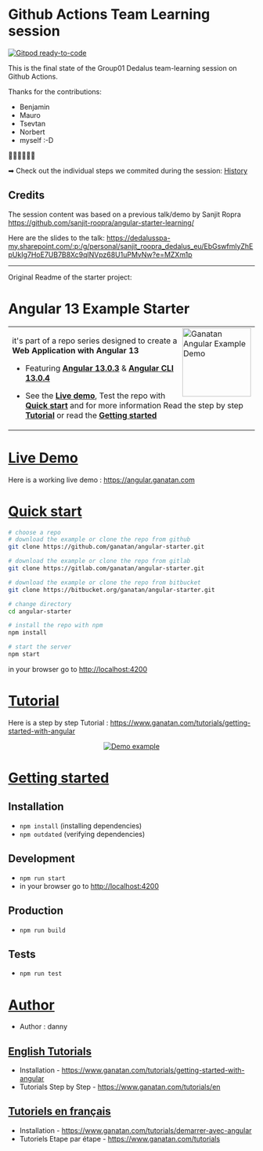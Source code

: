 # Github Actions Team Learning session
[![Gitpod ready-to-code](https://img.shields.io/badge/Gitpod-ready--to--code-blue?logo=gitpod)](https://gitpod.io/#https://github.com/haraldreingruber-dedalus/angular-starter-learning)

This is the final state of the Group01 Dedalus team-learning session on Github Actions.

Thanks for the contributions:
* Benjamin
* Mauro
* Tsevtan
* Norbert
* myself :-D

🎉🎉🎉🎉🎉🎉

➡ Check out the individual steps we commited during the session: [History](https://github.com/ganatan/angular-starter/compare/681e47dde97b60b120ff8efdb7c9a7e445ac8d49...haraldreingruber-dedalus:cb9e8a3d9a8af4c760f076efb6f1cdf5daca5048)


## Credits
The session content was based on a previous talk/demo by Sanjit Ropra
https://github.com/sanjit-roopra/angular-starter-learning/

Here are the slides to the talk:
https://dedalusspa-my.sharepoint.com/:p:/g/personal/sanjit_roopra_dedalus_eu/EbGswfmlyZhEpUkIg7HoE7UB7B8Xc9qlNVpz68U1uPMvNw?e=MZXm1p


*******************
Original Readme of the starter project:



# Angular 13 Example Starter

<table>
<tr>
<td>
  <a href="https://www.ganatan.com/en">
    <img src="./img/ganatan-about-github.png" align="right"
    alt="Ganatan Angular Example Demo" width="140" height="140">
  </a>

it's part of a repo series designed to create a **Web Application with Angular 13**


* Featuring [**Angular 13.0.3**](https://github.com/angular/angular/releases) & [**Angular CLI 13.0.4**](https://github.com/angular/angular-cli/releases/)


* See the [**Live demo**](#live-demo), Test the repo with [**Quick start**](#quick-start) and for more information Read the step by step [**Tutorial**](#tutorial) or read the [**Getting started**](#getting-started)

</td>
</tr>
</table>

# [Live Demo](#live-demo)
Here is a working live demo :  https://angular.ganatan.com


# [Quick start](#quick-start)

```bash
# choose a repo
# download the example or clone the repo from github
git clone https://github.com/ganatan/angular-starter.git

# download the example or clone the repo from gitlab
git clone https://gitlab.com/ganatan/angular-starter.git

# download the example or clone the repo from bitbucket
git clone https://bitbucket.org/ganatan/angular-starter.git

# change directory
cd angular-starter

# install the repo with npm
npm install

# start the server
npm start

```
in your browser go to [http://localhost:4200](http://localhost:4200) 


# [Tutorial](#quick-start)

Here is a step by step Tutorial :  https://www.ganatan.com/tutorials/getting-started-with-angular

<p align="center">
  <a href="https://www.ganatan.com/tutorials/getting-started-with-angular">
    <img src="img/ganatan-angular-starter-github.png" alt="Demo example"/>
  </a>
</p>

# [Getting started](#getting-started)


## Installation
* `npm install` (installing dependencies)
* `npm outdated` (verifying dependencies)

## Development
* `npm run start`
* in your browser go to [http://localhost:4200](http://localhost:4200) 

## Production 
* `npm run build`

## Tests
* `npm run test`

# [Author](#author)
* Author  : danny

## [English Tutorials](#english-tutorials)
- Installation - https://www.ganatan.com/tutorials/getting-started-with-angular
- Tutorials Step by Step - https://www.ganatan.com/tutorials/en

## [Tutoriels en français](#french-tutorials)
- Installation - https://www.ganatan.com/tutorials/demarrer-avec-angular
- Tutoriels Etape par étape - https://www.ganatan.com/tutorials


